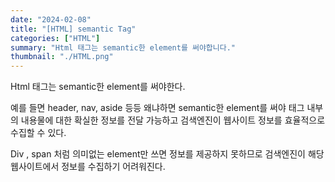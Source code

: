 ```yaml
---
date: "2024-02-08"
title: "[HTML] semantic Tag"
categories: ["HTML"]
summary: "Html 태그는 semantic한 element를 써야합니다."
thumbnail: "./HTML.png"
---
```


Html 태그는 semantic한 element를 써야한다. 

예를 들면 header, nav, aside 등등 왜냐하면 semantic한 element를 써야 태그 내부의 내용물에 대한 확실한 정보를 전달 가능하고 검색엔진이 웹사이트 정보를 효율적으로 수집할 수 있다. 

Div , span 처럼 의미없는 element만 쓰면 정보를 제공하지 못하므로 검색엔진이 해당 웹사이트에서 정보를 수집하기 어려워진다.